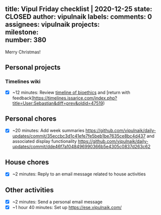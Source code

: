 title:	Vipul Friday checklist | 2020-12-25
state:	CLOSED
author:	vipulnaik
labels:	
comments:	0
assignees:	vipulnaik
projects:	
milestone:	
number:	380
--
Merry Christmas!

## Personal projects

### Timelines wiki

- [x] ~12 minutes: Review [timeline of bioethics](https://timelines.issarice.com/wiki/Timeline_of_bioethics) and [return with feedback]https://timelines.issarice.com/index.php?title=User:Sebastian&diff=prev&oldid=47519)

## Personal chores

- [x] ~20 minutes: Add week summaries https://github.com/vipulnaik/daily-updates/commit/35eccbc3d1c41efe7fe5beb1be7635ce8bc4d437 and associated display functionality https://github.com/vipulnaik/daily-updates/commit/dde46f7a1048496990366b5e4305c0837d263c62

## House chores

- [x] ~2 minutes: Reply to an email message related to house activities

## Other activities

- [x] ~2 minutes: Send a personal email message
- [x] ~1 hour 40 minutes: Set up https://ese.vipulnaik.com/ 
